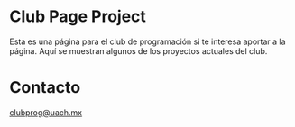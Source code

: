 # Club Page Project

Esta es una página para el club de programación si te interesa aportar a la página.
Aquí se muestran algunos de los proyectos actuales del club.

# Contacto

clubprog@uach.mx